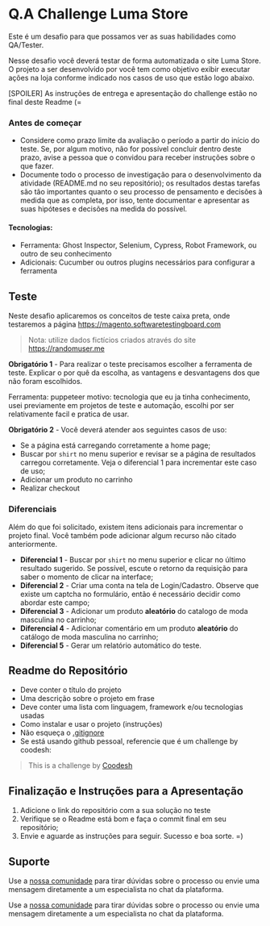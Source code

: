 # Q.A Challenge Luma Store

Este é um desafio para que possamos ver as suas habilidades como QA/Tester.

Nesse desafio você deverá testar de forma automatizada o site Luma Store. O projeto a ser desenvolvido por você tem como objetivo exibir executar ações na loja conforme indicado nos casos de uso que estão logo abaixo.

[SPOILER] As instruções de entrega e apresentação do challenge estão no final deste Readme (=

### Antes de começar
 
- Considere como prazo limite da avaliação o período a partir do início do teste. Se, por algum motivo, não for possível concluir dentro deste prazo, avise a pessoa que o convidou para receber instruções sobre o que fazer.
- Documente todo o processo de investigação para o desenvolvimento da atividade (README.md no seu repositório); os resultados destas tarefas são tão importantes quanto o seu processo de pensamento e decisões à medida que as completa, por isso, tente documentar e apresentar as suas hipóteses e decisões na medida do possível.


#### Tecnologias:
- Ferramenta: Ghost Inspector, Selenium, Cypress, Robot Framework, ou outro de seu conhecimento
- Adicionais: Cucumber ou outros plugins necessários para configurar a ferramenta

## Teste

Neste desafio aplicaremos os conceitos de teste caixa preta, onde testaremos a página https://magento.softwaretestingboard.com

> Nota: utilize dados fictícios criados através do site https://randomuser.me

**Obrigatório 1** - Para realizar o teste precisamos escolher a ferramenta de teste. Explicar o por quê da escolha, as vantagens e desvantagens dos que não foram escolhidos.

Ferramenta: puppeteer
motivo: tecnologia que eu ja tinha conhecimento, usei previamente em projetos de teste e automação, escolhi por ser relativamente facil e pratica de usar.

**Obrigatório 2** - Você deverá atender aos seguintes casos de uso:

- Se a página está carregando corretamente a home page;
- Buscar por `shirt` no menu superior e revisar se a página de resultados carregou corretamente. Veja o diferencial 1 para incrementar este caso de uso;
- Adicionar um produto no carrinho
- Realizar checkout

### Diferenciais
Além do que foi solicitado, existem itens adicionais para incrementar o projeto final. Você também pode adicionar algum recurso não citado anteriormente.

- **Diferencial 1** - Buscar por `shirt` no menu superior e clicar no último resultado sugerido. Se possível, escute o retorno da requisição para saber o momento de clicar na interface;
- **Diferencial 2** - Criar uma conta na tela de Login/Cadastro. Observe que existe um captcha no formulário, então é necessário decidir como abordar este campo;
- **Diferencial 3** - Adicionar um produto **aleatório** do catalogo de moda masculina no carrinho;
- **Diferencial 4** - Adicionar comentário em um produto **aleatório** do catálogo de moda masculina no carrinho;
- **Diferencial 5** - Gerar um relatório automático do teste.

## Readme do Repositório

- Deve conter o título do projeto
- Uma descrição sobre o projeto em frase
- Deve conter uma lista com linguagem, framework e/ou tecnologias usadas
- Como instalar e usar o projeto (instruções)
- Não esqueça o [.gitignore](https://www.toptal.com/developers/gitignore)
- Se está usando github pessoal, referencie que é um challenge by coodesh:  

>  This is a challenge by [Coodesh](https://coodesh.com/)

## Finalização e Instruções para a Apresentação

1. Adicione o link do repositório com a sua solução no teste
2. Verifique se o Readme está bom e faça o commit final em seu repositório;
3. Envie e aguarde as instruções para seguir. Sucesso e boa sorte. =)

## Suporte

Use a [nossa comunidade](https://discord.gg/rdXbEvjsWu) para tirar dúvidas sobre o processo ou envie uma mensagem diretamente a um especialista no chat da plataforma. 


Use a [nossa comunidade](https://discord.gg/rdXbEvjsWu) para tirar dúvidas sobre o processo ou envie uma mensagem diretamente a um especialista no chat da plataforma. 
